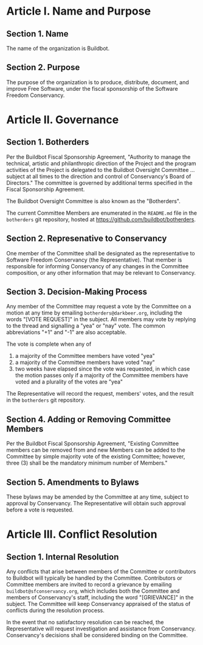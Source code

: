Article I. Name and Purpose
===========================

Section 1. Name
---------------

The name of the organization is Buildbot.

Section 2. Purpose
------------------

The purpose of the organization is to produce, distribute, document, and improve Free Software, under the fiscal sponsorship of the Software Freedom Conservancy.

Article II. Governance
======================

Section 1. Botherders
---------------------

Per the Buildbot Fiscal Sponsorship Agreement, "Authority to manage the technical, artistic and philanthropic direction of the Project and the program activities of the Project is delegated to the Buildbot Oversight Committee ...  subject at all times to the direction and control of Conservancy's Board of Directors."
The committee is governed by additional terms specified in the Fiscal Sponsorship Agreement.

The Buildbot Oversight Committee is also known as the "Botherders".

The current Committee Members are enumerated in the ``README.md`` file in the ``botherders`` git repository, hosted at https://github.com/buildbot/botherders.

Section 2. Represenative to Conservancy
---------------------------------------

One member of the Committee shall be designated as the representative to Software Freedom Conservancy (the Representative).
That member is responsible for informing Conservancy of any changes in the Committee composition, or any other information that may be relevant to Conservancy.

Section 3. Decision-Making Process
----------------------------------

Any member of the Committee may request a vote by the Committee on a motion at any time by emailing ``botherders@darkbeer.org``, including the words "[VOTE REQUEST]" in the subject.
All members may vote by replying to the thread and signalling a "yea" or "nay" vote.
The common abbreviations "+1" and "-1" are also acceptable.

The vote is complete when any of

 1. a majority of the Committee members have voted "yea"
 2. a majority of the Committee members have voted "nay"
 3. two weeks have elapsed since the vote was requested, in which case the motion passes only if a majority of the Committee members have voted and a plurality of the votes are "yea"

The Representative will record the request, members' votes, and the result in the ``botherders`` git repository.

Section 4. Adding or Removing Committee Members
-----------------------------------------------

Per the Buildbot Fiscal Sponsorship Agreement, "Existing Committee members can be removed from and new Members can be added to the Committee by simple majority vote of the existing Committee; however, three (3) shall be the mandatory minimum number of Members."

Section 5. Amendments to Bylaws
-------------------------------

These bylaws may be amended by the Committee at any time, subject to approval by Conservancy.
The Representative will obtain such approval before a vote is requested.

Article III. Conflict Resolution
================================

Section 1. Internal Resolution
------------------------------

Any conflicts that arise between members of the Committee or contributors to Buildbot will typically be handled by the Committee.
Contributors or Committee members are invited to record a grievance by emailing ``buildbot@sfconservancy.org``, which includes both the Committee and members of Conservancy's staff, including the word "[GRIEVANCE]" in the subject.
The Committee will keep Conservancy appraised of the status of conflicts during the resolution process.

In the event that no satisfactory resolution can be reached, the Representative will request investigation and assistance from Conservancy.
Conservancy's decisions shall be considered binding on the Committee.
